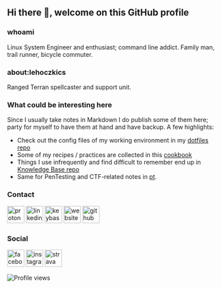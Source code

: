## Hi there 👋, welcome on this GitHub profile
### whoami
Linux System Engineer and enthusiast; command line addict. Family man, trail runner, bicycle commuter.

### about:lehoczkics
Ranged Terran spellcaster and support unit.

### What could be interesting here
Since I usually take notes in Markdown I do publish some of them here; party for myself to have them at hand and have backup.
A few highlights:
 - Check out the config files of my working environment in my [dotfiles repo](https://github.com/lehoczkics/dotfiles)
 - Some of my recipes / practices are collected in this [cookbook](https://github.com/lehoczkics/cookbook)
 - Things I use infrequently and find difficult to remember end up in [Knowledge Base repo](https://github.com/lehoczkics/kb)
 - Same for PenTesting and CTF-related notes in [pt](https://github.com/lehoczkics/pt).

### Contact
[<img src='https://cdn.jsdelivr.net/npm/simple-icons@3.0.1/icons/protonmail.svg' alt='protonmail' height='40'>](mailto:csaba@lehoczki.me) [<img src='https://cdn.jsdelivr.net/npm/simple-icons@3.0.1/icons/linkedin.svg' alt='linkedin' height='40'>](https://www.linkedin.com/in/lehoczkics/)  [<img src='https://cdn.jsdelivr.net/npm/simple-icons@3.0.1/icons/keybase.svg' alt='keybase' height='40'>](https://keybase.io/tsabi)  [<img src='https://cdn.jsdelivr.net/npm/simple-icons@3.0.1/icons/cloudflare.svg' alt='website' height='40'>](https://lehoczki.me)  [<img src='https://cdn.jsdelivr.net/npm/simple-icons@3.0.1/icons/github.svg' alt='github' height='40'>](https://github.com/lehoczkics)  

### Social
[<img src='https://cdn.jsdelivr.net/npm/simple-icons@3.0.1/icons/facebook.svg' alt='facebook' height='40'>](https://www.facebook.com/lehoczkics)  [<img src='https://cdn.jsdelivr.net/npm/simple-icons@3.0.1/icons/instagram.svg' alt='instagram' height='40'>](https://www.instagram.com/lehoczkics/) [<img src='https://cdn.jsdelivr.net/npm/simple-icons@3.0.1/icons/strava.svg' alt='strava' height='40'>](https://www.strava.com/athletes/16224618) 

![Profile views](https://gpvc.arturio.dev/lehoczkics)  
